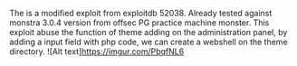 The is a modified exploit from exploitdb 52038.
Already tested against monstra 3.0.4 version from offsec PG practice machine monster. 
This exploit abuse the function of theme adding on the administration panel, by adding a input field with php code, we can create a webshell on the theme directory.
![Alt text]https://imgur.com/PbqfNL6
